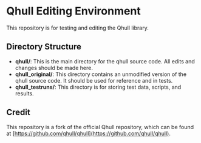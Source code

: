 # Qhull Editing Environment

This repository is for testing and editing the Qhull library.

## Directory Structure

* **qhull/**: This is the main directory for the qhull source code. All edits and changes should be made here.
* **qhull_original/**: This directory contains an unmodified version of the qhull source code. It should be used for reference and in tests.
* **qhull_testruns/**: This directory is for storing test data, scripts, and results.

## Credit

This repository is a fork of the official Qhull repository, which can be found at [https://github.com/qhull/qhull](https://github.com/qhull/qhull).
